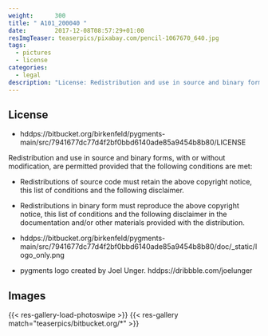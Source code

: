 ```yaml
---
weight:      300
title: " A101_200040 "
date:        2017-12-08T08:57:29+01:00
resImgTeaser: teaserpics/pixabay.com/pencil-1067670_640.jpg
tags:
  - pictures
  - license
categories:
  - legal
description: "License: Redistribution and use in source and binary forms are permitted (conditions apply)"
---
```



## License
* hddps://bitbucket.org/birkenfeld/pygments-main/src/7941677dc77d4f2bf0bbd6140ade85a9454b8b80/LICENSE

Redistribution and use in source and binary forms, with or without
modification, are permitted provided that the following conditions are
met:

* Redistributions of source code must retain the above copyright
  notice, this list of conditions and the following disclaimer.

* Redistributions in binary form must reproduce the above copyright
  notice, this list of conditions and the following disclaimer in the
  documentation and/or other materials provided with the distribution.

* hddps://bitbucket.org/birkenfeld/pygments-main/src/7941677dc77d4f2bf0bbd6140ade85a9454b8b80/doc/_static/logo_only.png
* pygments logo created by Joel Unger. hddps://dribbble.com/joelunger


## Images
{{< res-gallery-load-photoswipe >}}
{{< res-gallery match="teaserpics/bitbucket.org/*" >}} 
